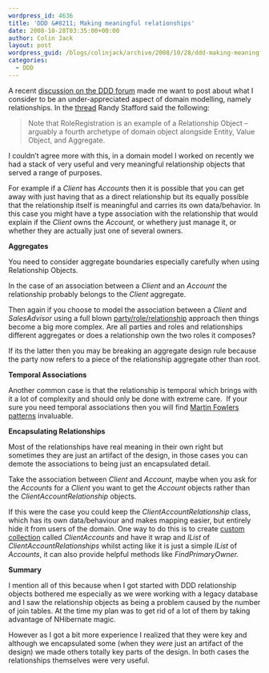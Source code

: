 ```yaml
---
wordpress_id: 4636
title: 'DDD &#8211; Making meaningful relationships'
date: 2008-10-28T03:35:00+00:00
author: Colin Jack
layout: post
wordpress_guid: /blogs/colinjack/archive/2008/10/28/ddd-making-meaningful-relationships.aspx
categories:
  - DDD
---
```

A recent [discussion on the DDD forum](http://tech.groups.yahoo.com/group/domaindrivendesign/message/8276) made me want to post about what I consider to be an under-appreciated aspect of domain modelling, namely relationships. In the [thread](http://tech.groups.yahoo.com/group/domaindrivendesign/message/8276) Randy Stafford said the following:

> Note that RoleRegistration is an example of a Relationship Object &ndash; arguably a fourth archetype of domain object alongside Entity, Value Object, and Aggregate.

I couldn&#8217;t agree more with this, in a domain model I worked on recently we had a stack of very useful and very meaningful relationship objects that served a range of purposes. 

For example if a <span style="font-style: italic" class="Apple-style-span">Client </span>has <span style="font-style: italic" class="Apple-style-span">Accounts </span>then it is possible that you can get away with just having that as a direct relationship but its equally possible that the relationship itself is meaningful and carries its own data/behavior. In this case you might have a type association with the relationship that would explain if the <span style="font-style: italic" class="Apple-style-span">Client </span>owns the <span style="font-style: italic" class="Apple-style-span">Account</span><span style="font-style: italic" class="Apple-style-span">,</span> or whethery just manage it, or whether they are actually just one of several owners.

<div>
  <span style="font-weight: bold" class="Apple-style-span">Aggregates</span>
</div>

You need to consider aggregate boundaries especially carefully when using Relationship Objects.

In the case of an association between a <span style="font-style: italic" class="Apple-style-span">Client </span>and an <span style="font-style: italic" class="Apple-style-span">Account </span>the relationship<span style="font-style: italic" class="Apple-style-span">&nbsp;</span>probably belongs to the <span style="font-style: italic" class="Apple-style-span">Client </span>aggregate. 

Then again if you choose to model the association between a <span style="font-style: italic" class="Apple-style-span">Client </span>and <span style="font-style: italic" class="Apple-style-span">SalesAdvisor </span>using a full blown [party/role/relationship](http://www.amazon.co.uk/Enterprise-Patterns-MDA-Archetype-Technology/dp/032111230X/ref=sr_1_1?ie=UTF8&s=books&qid=1225226806&sr=8-1) approach then things become a big more complex. Are all parties and roles and relationships different aggregates or does a relationship own the two roles it composes?

If its the latter then you may be breaking an aggregate design rule because the party now refers to a piece of the relationship aggregate other than root. 

<div>
  <p>
    <strong>Temporal Associations</strong>
  </p>
  
  <p>
    Another common case is that the relationship is temporal which brings with it a lot of complexity and should only be done with extreme care.&nbsp; If your sure you need temporal associations then you will find <a href="http://martinfowler.com/ap2/timeNarrative.html">Martin Fowlers patterns</a> invaluable.
  </p>
</div>

<span style="font-weight: bold" class="Apple-style-span"></span>

<div>
  <span style="font-weight: bold" class="Apple-style-span">Encapsulating Relationships</span>
</div>

<div>
</div>

Most of the relationships have real meaning in their own right but sometimes they are just an artifact of the design, in those cases you can demote the associations to being just an encapsulated detail.

Take the association between <span style="font-style: italic" class="Apple-style-span">Client </span>and <span style="font-style: italic" class="Apple-style-span">Account</span>, maybe when you ask for the <span style="font-style: italic" class="Apple-style-span">Accounts </span>for a <span style="font-style: italic" class="Apple-style-span">Client</span> you want to get the <span style="font-style: italic" class="Apple-style-span">Account </span>objects rather than the <span style="font-style: italic" class="Apple-style-span">ClientAccountRelationship </span>objects. 

If this were the case you could keep the <span style="font-style: italic" class="Apple-style-span">ClientAccountRelationship </span>class, which has its own data/behaviour and makes mapping easier, but entirely hide it from users of the domain. One way to do this is to create [custom collection](http://colinjack.blogspot.com/2008/09/nhibernate-mapping-custom-collections.html) called <span style="font-style: italic" class="Apple-style-span">ClientAccounts <span style="font-style: normal" class="Apple-style-span">and have it </span><span style="font-style: normal" class="Apple-style-span">wrap and <em>IList</em> of <em>ClientAccountRelationships</em> whilst acting like it is just a simple <em>IList</em> of <em>Accounts</em>, it can also provide helpful methods like <span style="font-style: italic" class="Apple-style-span">FindPrimaryOwner.</span></span></span>

<div>
  <span style="font-weight: bold" class="Apple-style-span">Summary</span>
</div>

<div>
</div>

I mention all of this because when I got started with DDD relationship objects bothered me especially as we were working with a legacy database and I saw the relationship objects as being a problem caused by the number of join tables. At the time my plan was to get rid of a lot of them by taking advantage of NHibernate magic. 

However as I got a bit more experience I realized that they were key and although we encapsulated some (when they <span style="font-style: italic" class="Apple-style-span">were</span> just an artifact of the design) we made others totally key parts of the design. In both cases the relationships themselves were very useful.